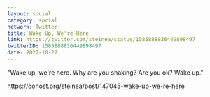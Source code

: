 ```yaml
---
layout: social
category: social
network: Twitter
title: Wake Up, We're Here
link: https://twitter.com/steinea/status/1585888836449898497
twitterID: 1585888836449898497
date: 2022-10-27
---
```


"Wake up, we're here. Why are you shaking? Are you ok? Wake up."

<https://cohost.org/steinea/post/147045-wake-up-we-re-here>
